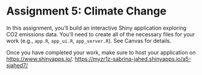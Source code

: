 # Assignment 5: Climate Change
In this assignment, you'll build an interactive Shiny application exploring CO2 emissions data. You'll need to create all of the necessary files for your work (e.g., `app.R`, `app_ui.R`, `app_server.R`). See Canvas for details.

Once you have completed your work, make sure to host your application on https://www.shinyapps.io/. 
https://myzr1z-sabrina-jahed.shinyapps.io/a5-sjahed7/ 
